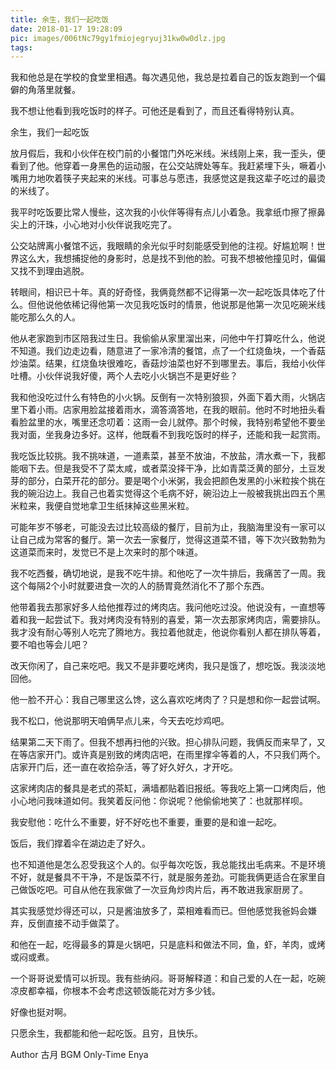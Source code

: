 ```yaml
---
title: 余生，我们一起吃饭
date: 2018-01-17 19:28:09
pic: images/006tNc79gy1fmiojegryuj31kw0w0dlz.jpg
tags:
---
```

我和他总是在学校的食堂里相遇。每次遇见他，我总是拉着自己的饭友跑到一个偏僻的角落里就餐。

我不想让他看到我吃饭时的样子。可他还是看到了，而且还看得特别认真。

余生，我们一起吃饭

放月假后，我和小伙伴在校门前的小餐馆门外吃米线。米线刚上来，我一歪头，便看到了他。他穿着一身黑色的运动服，在公交站牌处等车。我赶紧埋下头，噘着小嘴用力地吹着筷子夹起来的米线。可事总与愿违，我感觉这是我这辈子吃过的最烫的米线了。

我平时吃饭要比常人慢些，这次我的小伙伴等得有点儿小着急。我拿纸巾擦了擦鼻尖上的汗珠，小心地对小伙伴说我吃完了。

公交站牌离小餐馆不远，我眼睛的余光似乎时刻能感受到他的注视。好尴尬啊！世界这么大，我想捕捉他的身影时，总是找不到他的脸。可我不想被他撞见时，偏偏又找不到理由逃脱。

转眼间，相识已十年。真的好奇怪，我俩竟然都不记得第一次一起吃饭具体吃了什么。但他说他依稀记得他第一次见我吃饭时的情景，他说那是他第一次见吃碗米线能吃那么久的人。

他从老家跑到市区陪我过生日。我偷偷从家里溜出来，问他中午打算吃什么，他说不知道。我们边走边看，随意进了一家冷清的餐馆，点了一个红烧鱼块，一个香菇炒油菜。结果，红烧鱼块很难吃，香菇炒油菜也好不到哪里去。事后，我给小伙伴吐槽。小伙伴说我好傻，两个人去吃小火锅岂不是更好些？

我和他没吃过什么有特色的小火锅。反倒有一次特别狼狈，外面下着大雨，火锅店里下着小雨。店家用脸盆接着雨水，滴答滴答地，在我的眼前。他时不时地扭头看看脸盆里的水，嘴里还念叨着：这雨一会儿就停。那个时候，我特别希望他不要坐我对面，坐我身边多好。这样，他既看不到我吃饭时的样子，还能和我一起赏雨。

我吃饭比较挑。我不挑味道，一道素菜，甚至不放油，不放盐，清水煮一下，我都能咽下去。但是我受不了菜太咸，或者菜没择干净，比如青菜泛黄的部分，土豆发芽的部分，白菜开花的部分。要是喝个小米粥，我会把颜色发黑的小米粒挨个挑在我的碗沿边上。我自己也着实觉得这个毛病不好，碗沿边上一般被我挑出四五个黑米粒来，我便自觉地拿卫生纸抹掉这些黑米粒。

可能年岁不够老，可能没去过比较高级的餐厅，目前为止，我脑海里没有一家可以让自己成为常客的餐厅。第一次去一家餐厅，觉得这道菜不错，等下次兴致勃勃为这道菜而来时，发觉已不是上次来时的那个味道。

我不吃西餐，确切地说，是我不吃牛排。和他吃了一次牛排后，我痛苦了一周。我这个每隔2个小时就要进食一次的人的肠胃竟然消化不了那个东西。

他带着我去那家好多人给他推荐过的烤肉店。我问他吃过没。他说没有，一直想等着和我一起尝试下。我对烤肉没有特别的喜爱，第一次去那家烤肉店，需要排队。我才没有耐心等别人吃完了腾地方。我拉着他就走，他说你看别人都在排队等着，要不咱也等会儿吧？

改天你闲了，自己来吃吧。我又不是非要吃烤肉，我只是饿了，想吃饭。我淡淡地回他。

他一脸不开心：我自己哪里这么馋，这么喜欢吃烤肉了？只是想和你一起尝试啊。

我不松口，他说那明天咱俩早点儿来，今天去吃炒鸡吧。

结果第二天下雨了。但我不想再扫他的兴致。担心排队问题，我俩反而来早了，又在等店家开门。或许真是别致的烤肉店吧，在雨里撑伞等着的人，不只我们两个。店家开门后，还一直在收拾杂活，等了好久好久，才开吃。

这家烤肉店的餐具是老式的茶缸，满墙都贴着旧报纸。等我吃上第一口烤肉后，他小心地问我味道如何。我笑着反问他：你说呢？他偷偷地笑了：也就那样呗。

我安慰他：吃什么不重要，好不好吃也不重要，重要的是和谁一起吃。

饭后，我们撑着伞在湖边走了好久。

也不知道他是怎么忍受我这个人的。似乎每次吃饭，我总能找出毛病来。不是环境不好，就是餐具不干净，不是饭菜不行，就是服务差劲。可能我俩更适合在家里自己做饭吃吧。可自从他在我家做了一次豆角炒肉片后，再不敢进我家厨房了。

其实我感觉炒得还可以，只是酱油放多了，菜相难看而已。但他感觉我爸妈会嫌弃，反倒直接不动手做菜了。

和他在一起，吃得最多的算是火锅吧，只是底料和做法不同，鱼，虾，羊肉，或烤或闷或煮。

一个哥哥说爱情可以折现。我有些纳闷。哥哥解释道：和自己爱的人在一起，吃碗凉皮都幸福，你根本不会考虑这顿饭能花对方多少钱。

好像也挺对啊。

只愿余生，我都能和他一起吃饭。且穷，且快乐。

Author 古月
BGM Only-Time Enya